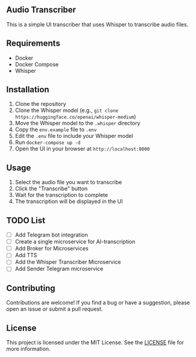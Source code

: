 ## Audio Transcriber

This is a simple UI transcriber that uses Whisper to transcribe audio files.

## Requirements

- Docker
- Docker Compose
- Whisper

## Installation

1. Clone the repository
2. Clone the Whisper model (e.g., `git clone https://huggingface.co/openai/whisper-medium`)
3. Move the Whisper model to the `.whisper` directory
4. Copy the `env.example` file to `.env`
5. Edit the `.env` file to include your Whisper model
6. Run `docker-compose up -d`
7. Open the UI in your browser at `http://localhost:8000`

## Usage

1. Select the audio file you want to transcribe
2. Click the "Transcribe" button
3. Wait for the transcription to complete
4. The transcription will be displayed in the UI

## TODO List

- [ ] Add Telegram bot integration
- [ ] Create a single microservice for AI-transcription
- [ ] Add Broker for Microservices
- [ ] Add TTS
- [ ] Add the Whisper Transcriber Microservice
- [ ] Add Sender Telegram microservice

## Contributing

Contributions are welcome! If you find a bug or have a suggestion, please open an issue or submit a pull request.

## License

This project is licensed under the MIT License. See the [LICENSE](LICENSE) file for more information.
